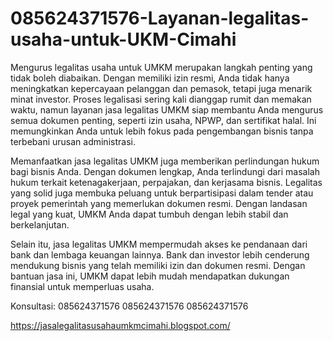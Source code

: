 # 085624371576-Layanan-legalitas-usaha-untuk-UKM-Cimahi
Mengurus legalitas usaha untuk UMKM merupakan langkah penting yang tidak boleh diabaikan. Dengan memiliki izin resmi, Anda tidak hanya meningkatkan kepercayaan pelanggan dan pemasok, tetapi juga menarik minat investor.
 Proses legalisasi sering kali dianggap rumit dan memakan waktu, namun layanan jasa legalitas UMKM siap membantu Anda mengurus semua dokumen penting, seperti izin usaha, NPWP, dan sertifikat halal. Ini memungkinkan Anda untuk lebih fokus pada pengembangan bisnis tanpa terbebani urusan administrasi.

Memanfaatkan jasa legalitas UMKM juga memberikan perlindungan hukum bagi bisnis Anda. Dengan dokumen lengkap, Anda terlindungi dari masalah hukum terkait ketenagakerjaan, perpajakan, dan kerjasama bisnis. Legalitas yang solid juga membuka peluang untuk berpartisipasi dalam tender atau proyek pemerintah yang memerlukan dokumen resmi. Dengan landasan legal yang kuat, UMKM Anda dapat tumbuh dengan lebih stabil dan berkelanjutan.

Selain itu, jasa legalitas UMKM mempermudah akses ke pendanaan dari bank dan lembaga keuangan lainnya. Bank dan investor lebih cenderung mendukung bisnis yang telah memiliki izin dan dokumen resmi. Dengan bantuan jasa ini, UMKM dapat lebih mudah mendapatkan dukungan finansial untuk memperluas usaha.

Konsultasi:
085624371576
085624371576
085624371576

https://jasalegalitasusahaumkmcimahi.blogspot.com/
